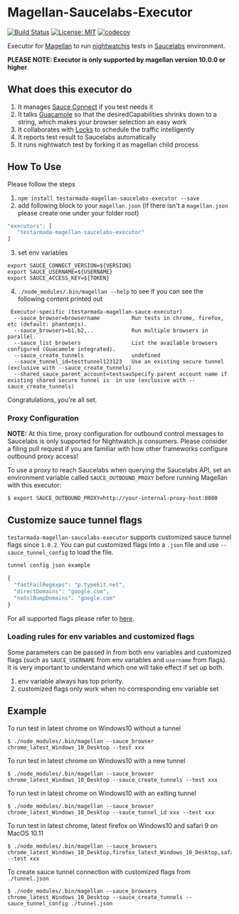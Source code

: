 # Magellan-Saucelabs-Executor

[![Build Status](https://travis-ci.org/TestArmada/magellan-saucelabs-executor.svg?branch=master)](https://travis-ci.org/TestArmada/magellan-saucelabs-executor)
[![License: MIT](https://img.shields.io/badge/License-MIT-green.svg)](https://opensource.org/licenses/MIT)
[![codecov](https://codecov.io/gh/TestArmada/magellan-saucelabs-executor/branch/master/graph/badge.svg)](https://codecov.io/gh/TestArmada/magellan-saucelabs-executor)

Executor for [Magellan](https://github.com/TestArmada/magellan) to run [nightwatchjs](http://nightwatchjs.org/) tests in [Saucelabs](https://saucelabs.com/) environment.

**PLEASE NOTE: Executor is only supported by magellan version 10.0.0 or higher**.

## What does this executor do
 1. It manages [Sauce Connect](https://wiki.saucelabs.com/display/DOCS/Sauce+Connect+Proxy) if you test needs it
 2. It talks [Guacamole](https://github.com/TestArmada/guacamole) so that the desiredCapabilities shrinks down to a string, which makes your browser selection an easy work
 3. It collaborates with [Locks](https://github.com/TestArmada/locks) to schedule the traffic intelligently
 4. It reports test result to Saucelabs automatically
 5. It runs nightwatch test by forking it as magellan child process

## How To Use
Please follow the steps

 1. `npm install testarmada-magellan-saucelabs-executor --save`
 2. add following block to your `magellan.json` (if there isn't a `magellan.json` please create one under your folder root)
 ```javascript
 "executors": [
    "testarmada-magellan-saucelabs-executor"
 ]
 ```
 3. set env variables
 ```
 export SAUCE_CONNECT_VERSION=${VERSION}
 export SAUCE_USERNAME=${USERNAME}
 export SAUCE_ACCESS_KEY=${TOKEN}
 ```

 4. `./node_modules/.bin/magellan --help` to see if you can see the following content printed out
 ```
  Executor-specific (testarmada-magellan-sauce-executor)
   --sauce_browser=browsername          Run tests in chrome, firefox, etc (default: phantomjs).
   --sauce_browsers=b1,b2,..            Run multiple browsers in parallel.
   --sauce_list_browsers                List the available browsers configured (Guacamole integrated).
   --sauce_create_tunnels               undefined
   --sauce_tunnel_id=testtunnel123123   Use an existing secure tunnel (exclusive with --sauce_create_tunnels)
   --shared_sauce_parent_account=testsauSpecify parent account name if existing shared secure tunnel is  in use (exclusive with --sauce_create_tunnels)
 ```

Congratulations, you're all set. 

### Proxy Configuration

**NOTE:** At this time, proxy configuration for outbound control messages to Saucelabs is only supported for Nightwatch.js consumers. Please consider a filing pull request if you are familiar with how other frameworks configure outbound proxy access!

To use a proxy to reach Saucelabs when querying the Saucelabs API, set an environment variable called `SAUCE_OUTBOUND_PROXY` before running Magellan with this executor:

```console
$ export SAUCE_OUTBOUND_PROXY=http://your-internal-proxy-host:8080
```

## Customize sauce tunnel flags

`testarmada-magellan-saucelabs-executor` supports customized sauce tunnel flags since `1.0.2`. You can put customized flags into a `.json` file and use `--sauce_tunnel_config` to load the file. 

```javascript
tunnel config json example

{
  "fastFailRegexps": "p.typekit.net",
  "directDomains": "google.com",
  "noSslBumpDomains": "google.com"
}
```

For all supported flags please refer to [here](https://github.com/bermi/sauce-connect-launcher#advanced-usage).

### Loading rules for env variables and customized flags

Some parameters can be passed in from both env variables and customized flags (such as `SAUCE_USERNAME` from env variables and `username` from flags). It is very important to understand which one will take effect if set up both.

 1. env variable always has top priority.
 2. customized flags only work when no corresponding env variable set

## Example
To run test in latest chrome on Windows10 without a tunnel
```console
$ ./node_modules/.bin/magellan --sauce_browser chrome_latest_Windows_10_Desktop --test xxx
```

To run test in latest chrome on Windows10 with a new tunnel
```console
$ ./node_modules/.bin/magellan --sauce_browser chrome_latest_Windows_10_Desktop --sauce_create_tunnels --test xxx
```

To run test in latest chrome on Windows10 with an exiting tunnel
```console
$ ./node_modules/.bin/magellan --sauce_browser chrome_latest_Windows_10_Desktop --sauce_tunnel_id xxx --test xxx
```

To run test in latest chrome, latest firefox on Windows10 and safari 9 on MacOS 10.11
```console
$ ./node_modules/.bin/magellan --sauce_browsers chrome_latest_Windows_10_Desktop,firefox_latest_Windows_10_Desktop,safari_9_OS_X_10_11_Desktop --test xxx
```

To create sauce tunnel connection with customized flags from `./tunnel.json`
```console
$ ./node_modules/.bin/magellan --sauce_browsers chrome_latest_Windows_10_Desktop --sauce_create_tunnels --sauce_tunnel_config ./tunnel.json 
```
